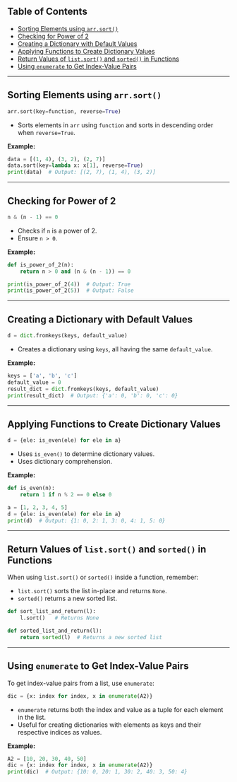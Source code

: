 ## Table of Contents

-   [Sorting Elements using `arr.sort()`](#sorting-elements-using-arrsort)
-   [Checking for Power of 2](#checking-for-power-of-2)
-   [Creating a Dictionary with Default Values](#creating-a-dictionary-with-default-values)
-   [Applying Functions to Create Dictionary Values](#applying-functions-to-create-dictionary-values)
-   [Return Values of `list.sort()` and `sorted()` in Functions](#return-values-of-listsort-and-sorted-in-functions)
-   [Using `enumerate` to Get Index-Value Pairs](#using-enumerate-to-get-index-value-pairs)

---

## Sorting Elements using `arr.sort()`

```python
arr.sort(key=function, reverse=True)
```

-   Sorts elements in `arr` using `function` and sorts in descending order when `reverse=True`.

**Example:**

```python
data = [(1, 4), (3, 2), (2, 7)]
data.sort(key=lambda x: x[1], reverse=True)
print(data)  # Output: [(2, 7), (1, 4), (3, 2)]
```

---

## Checking for Power of 2

```python
n & (n - 1) == 0
```

-   Checks if `n` is a power of 2.
-   Ensure `n > 0`.

**Example:**

```python
def is_power_of_2(n):
    return n > 0 and (n & (n - 1)) == 0

print(is_power_of_2(4))  # Output: True
print(is_power_of_2(5))  # Output: False
```

---

## Creating a Dictionary with Default Values

```python
d = dict.fromkeys(keys, default_value)
```

-   Creates a dictionary using `keys`, all having the same `default_value`.

**Example:**

```python
keys = ['a', 'b', 'c']
default_value = 0
result_dict = dict.fromkeys(keys, default_value)
print(result_dict)  # Output: {'a': 0, 'b': 0, 'c': 0}
```

---

## Applying Functions to Create Dictionary Values

```python
d = {ele: is_even(ele) for ele in a}
```

-   Uses `is_even()` to determine dictionary values.
-   Uses dictionary comprehension.

**Example:**

```python
def is_even(n):
    return 1 if n % 2 == 0 else 0

a = [1, 2, 3, 4, 5]
d = {ele: is_even(ele) for ele in a}
print(d)  # Output: {1: 0, 2: 1, 3: 0, 4: 1, 5: 0}
```

---

## Return Values of `list.sort()` and `sorted()` in Functions

When using `list.sort()` or `sorted()` inside a function, remember:

-   `list.sort()` sorts the list in-place and returns `None`.
-   `sorted()` returns a new sorted list.

```python
def sort_list_and_return(l):
    l.sort()   # Returns None

def sorted_list_and_return(l):
    return sorted(l)  # Returns a new sorted list
```

---

## Using `enumerate` to Get Index-Value Pairs

To get index-value pairs from a list, use `enumerate`:

```python
dic = {x: index for index, x in enumerate(A2)}
```

-   `enumerate` returns both the index and value as a tuple for each element in the list.
-   Useful for creating dictionaries with elements as keys and their respective indices as values.

**Example:**

```python
A2 = [10, 20, 30, 40, 50]
dic = {x: index for index, x in enumerate(A2)}
print(dic)  # Output: {10: 0, 20: 1, 30: 2, 40: 3, 50: 4}
```
